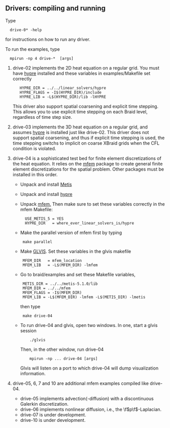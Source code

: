 ## Drivers: compiling and running
<!--
  - Copyright (c) 2013, Lawrence Livermore National Security, LLC. 
  - Produced at the Lawrence Livermore National Laboratory. Written by 
  - Jacob Schroder, Rob Falgout, Tzanio Kolev, Ulrike Yang, Veselin 
  - Dobrev, et al. LLNL-CODE-660355. All rights reserved.
  - 
  - This file is part of XBraid. Email xbraid-support@llnl.gov for support.
  - 
  - This program is free software; you can redistribute it and/or modify it under
  - the terms of the GNU General Public License (as published by the Free Software
  - Foundation) version 2.1 dated February 1999.
  - 
  - This program is distributed in the hope that it will be useful, but WITHOUT ANY
  - WARRANTY; without even the IMPLIED WARRANTY OF MERCHANTABILITY or FITNESS FOR A
  - PARTICULAR PURPOSE. See the terms and conditions of the GNU General Public
  - License for more details.
  - 
  - You should have received a copy of the GNU Lesser General Public License along
  - with this program; if not, write to the Free Software Foundation, Inc., 59
  - Temple Place, Suite 330, Boston, MA 02111-1307 USA
 -->

Type

      drive-0* -help

for instructions on how to run any driver.

To run the examples, type
   
      mpirun -np 4 drive-*  [args]


1. drive-02 implements the 2D heat equation on a regular grid.  You must have
   [hypre](https://computation.llnl.gov/project/linear_solvers/software.php)
   installed and these variables in examples/Makefile set correctly
    
          HYPRE_DIR = ../../linear_solvers/hypre
          HYPRE_FLAGS = -I$(HYPRE_DIR)/include
          HYPRE_LIB = -L$(HYPRE_DIR)/lib -lHYPRE
   
   This driver also support spatial coarsening and explicit time stepping.
   This allows you to use explicit time stepping on each Braid level, 
   regardless of time step size.  

2. drive-03 implements the 3D heat equation on a regular grid, and assumes 
   [hypre](https://computation.llnl.gov/project/linear_solvers/software.php)
   is installed just like drive-02.  This driver does not support spatial 
   coarsening, and thus if explicit time stepping is used, the time stepping 
   switchs to implicit on coarse XBraid grids when the CFL condition is violated.

3. drive-04 is a sophisticated test bed for finite element discretizations of the 
   heat equation. It relies on the [mfem](http://mfem.org)
   package to create general finite element discretizations for the spatial problem.
   Other packages must be installed in this order.
     + Unpack and install [Metis](http://glaros.dtc.umn.edu/gkhome/metis/metis/overview)
     + Unpack and install 
       [hypre](https://computation.llnl.gov/project/linear_solvers/software.php)
     + Unpack [mfem.](http://mfem.org)
       Then make sure to set these variables correctly in the mfem Makefile:
       
             USE_METIS_5 = YES
             HYPRE_DIR   = where_ever_linear_solvers_is/hypre 
   
     + Make the parallel version of mfem first by typing

            make parallel

     + Make [GLVIS](http://glvis.org).
       Set these variables in the glvis makefile
            
            MFEM_DIR   = mfem_location
            MFEM_LIB   = -L$(MFEM_DIR) -lmfem

     + Go to braid/examples and set these Makefile variables, 

            METIS_DIR = ../../metis-5.1.0/lib
            MFEM_DIR = ../../mfem
            MFEM_FLAGS = -I$(MFEM_DIR)
            MFEM_LIB = -L$(MFEM_DIR) -lmfem -L$(METIS_DIR) -lmetis
       
       then type
            
            make drive-04

     + To run drive-04 and glvis, open two windows.  In one, start a glvis session
      
               ./glvis
  
         Then, in the other window, run drive-04
      
               mpirun -np ... drive-04 [args]
         
         Glvis will listen on a port to which drive-04 will dump visualization information.

4. drive-05, 6, 7 and 10 are additional mfem examples compiled like drive-04.
     + drive-05 implements advection(-diffusion) with a discontinuous Galerkin
       discretization.
     + drive-06 implements nonlinear diffusion, i.e., the \f$p\f$-Laplacian.
     + drive-07 is under development.
     + drive-10 is under development.

